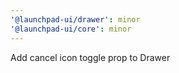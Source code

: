 ```yaml
---
'@launchpad-ui/drawer': minor
'@launchpad-ui/core': minor
---
```


Add cancel icon toggle prop to Drawer
